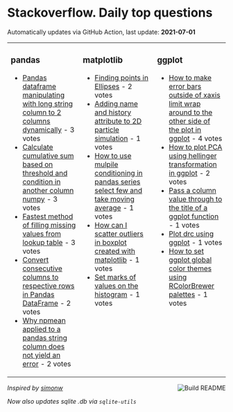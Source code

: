# Stackoverflow. Daily top questions 

Automatically updates via GitHub Action, last update: **<!-- date starts -->2021-07-01<!-- date ends -->**


<table><tr><td valign="top" width="33%">

### pandas
<!-- pandas starts -->
* [Pandas dataframe manipulating with long string column to 2 columns dynamically](https://stackoverflow.com/questions/68209758/pandas-dataframe-manipulating-with-long-string-column-to-2-columns-dynamically) - 3 votes
* [Calculate cumulative sum based on threshold and condition in another column numpy](https://stackoverflow.com/questions/68209418/calculate-cumulative-sum-based-on-threshold-and-condition-in-another-column-nump) - 3 votes
* [Fastest method of filling missing values from lookup table](https://stackoverflow.com/questions/68202975/fastest-method-of-filling-missing-values-from-lookup-table) - 3 votes
* [Convert consecutive columns to respective rows in Pandas DataFrame](https://stackoverflow.com/questions/68214806/convert-consecutive-columns-to-respective-rows-in-pandas-dataframe) - 2 votes
* [Why npmean applied to a pandas string column does not yield an error](https://stackoverflow.com/questions/68213084/why-np-mean-applied-to-a-pandas-string-column-does-not-yield-an-error) - 2 votes
<!-- pandas ends -->
</td><td valign="top" width="34%">


### matplotlib
<!-- matplotlib starts -->
* [Finding points in Ellipses](https://stackoverflow.com/questions/68209977/finding-points-in-ellipses) - 2 votes
* [Adding name and history attribute to 2D particle simulation](https://stackoverflow.com/questions/68216006/adding-name-and-history-attribute-to-2d-particle-simulation) - 1 votes
* [How to use mulpile conditioning in pandas series select few and take moving average](https://stackoverflow.com/questions/68205917/how-to-use-mulpile-conditioning-in-pandas-series-select-few-and-take-moving-ave) - 1 votes
* [How can I scatter outliers in boxplot created with matplotlib](https://stackoverflow.com/questions/68216664/how-can-i-scatter-outliers-in-boxplot-created-with-matplotlib) - 1 votes
* [Set marks of values on the histogram](https://stackoverflow.com/questions/68209672/set-marks-of-values-on-the-histogram) - 1 votes
<!-- matplotlib ends -->
</td><td valign="top" width="34%">


### ggplot
<!-- ggplot2 starts -->
* [How to make error bars outside of xaxis limit wrap around to the other side of the plot in ggplot](https://stackoverflow.com/questions/68212245/how-to-make-error-bars-outside-of-x-axis-limit-wrap-around-to-the-other-side-of) - 4 votes
* [How to plot PCA using hellinger transformation in ggplot](https://stackoverflow.com/questions/68210411/how-to-plot-pca-using-hellinger-transformation-in-ggplot) - 2 votes
* [Pass a column value through to the title of a ggplot function](https://stackoverflow.com/questions/68210760/pass-a-column-value-through-to-the-title-of-a-ggplot-function) - 1 votes
* [Plot drc using ggplot](https://stackoverflow.com/questions/68209998/plot-drc-using-ggplot) - 1 votes
* [How to set ggplot global color themes using RColorBrewer palettes](https://stackoverflow.com/questions/68203834/how-to-set-ggplot-global-color-themes-using-rcolorbrewer-palettes) - 1 votes
<!-- ggplot2 ends -->
</td></tr></table>

<a href="https://github.com/hp0404/hp0404/actions"><img src="https://github.com/hp0404/hp0404/workflows/Build%20README/badge.svg" align="right" alt="Build README"></a> <p>*Inspired by  [simonw](https://github.com/simonw/simonw)*</p> <p> *Now also updates sqlite .db via `sqlite-utils`* </p>
